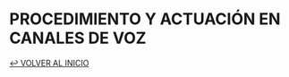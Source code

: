 # PROCEDIMIENTO Y ACTUACIÓN EN CANALES DE VOZ

[↩️ VOLVER AL INICIO](https://gacarbla.github.io/GW)
